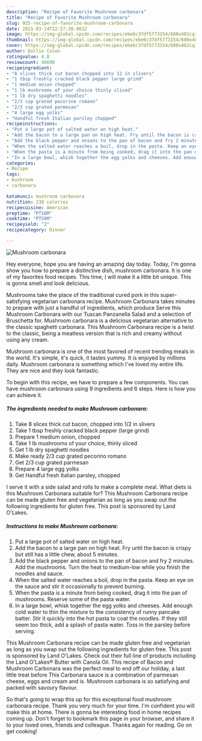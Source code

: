 ```yaml
---
description: "Recipe of Favorite Mushroom carbonara"
title: "Recipe of Favorite Mushroom carbonara"
slug: 925-recipe-of-favorite-mushroom-carbonara
date: 2021-03-14T22:57:20.061Z
image: https://img-global.cpcdn.com/recipes/ebe6c37df5773154/680x482cq70/mushroom-carbonara-recipe-main-photo.jpg
thumbnail: https://img-global.cpcdn.com/recipes/ebe6c37df5773154/680x482cq70/mushroom-carbonara-recipe-main-photo.jpg
cover: https://img-global.cpcdn.com/recipes/ebe6c37df5773154/680x482cq70/mushroom-carbonara-recipe-main-photo.jpg
author: Dollie Colon
ratingvalue: 4.8
reviewcount: 46690
recipeingredient:
- "8 slices thick cut bacon chopped into 12 in slivers"
- "1 tbsp freshly cracked black pepper large grind"
- "1 medium onion chopped"
- "1 lb mushrooms of your choice thinly sliced"
- "1 lb dry spaghetti noodles"
- "2/3 cup grated pecorino romano"
- "2/3 cup grated parmesan"
- "4 large egg yolks"
- "Handful fresh Italian parsley chopped"
recipeinstructions:
- "Put a large pot of salted water on high heat."
- "Add the bacon to a large pan on high heat. Fry until the bacon is crispy but still has a little chew, about 5 minutes."
- "Add the black pepper and onions to the pan of bacon and fry 2 minutes. Add the mushrooms. Turn the heat to medium-low while you finish the noodles and sauce."
- "When the salted water reaches a boil, drop in the pasta. Keep an eye on the sauce and stir it occasionally to prevent burning."
- "When the pasta is a minute from being cooked, drag it into the pan of mushrooms. Reserve some of the pasta water."
- "In a large bowl, whisk together the egg yolks and cheeses. Add enough cold water to thin the mixture to the consistency of runny pancake batter. Stir it quickly into the hot pasta to coat the noodles. If they still seem too thick, add a splash of pasta water. Toss in the parsley before serving."
categories:
- Recipe
tags:
- mushroom
- carbonara

katakunci: mushroom carbonara 
nutrition: 238 calories
recipecuisine: American
preptime: "PT16M"
cooktime: "PT58M"
recipeyield: "2"
recipecategory: Dinner

---
```



![Mushroom carbonara](https://img-global.cpcdn.com/recipes/ebe6c37df5773154/680x482cq70/mushroom-carbonara-recipe-main-photo.jpg)

Hey everyone, hope you are having an amazing day today. Today, I'm gonna show you how to prepare a distinctive dish, mushroom carbonara. It is one of my favorites food recipes. This time, I will make it a little bit unique. This is gonna smell and look delicious.

Mushrooms take the place of the traditional cured pork in this super-satisfying vegetarian carbonara recipe. Mushroom Carbonara takes minutes to prepare with just a handful of ingredients, which produce Serve this Mushroom Carbonara with our Tuscan Panzanella Salad and a selection of Bruschetta for. Mushroom carbonara is a delicious vegetarian alternative to the classic spaghetti carbonara. This Mushroom Carbonara recipe is a twist to the classic, being a meatless version that is rich and creamy without using any cream.

Mushroom carbonara is one of the most favored of recent trending meals in the world. It's simple, it's quick, it tastes yummy. It is enjoyed by millions daily. Mushroom carbonara is something which I've loved my entire life. They are nice and they look fantastic.


To begin with this recipe, we have to prepare a few components. You can have mushroom carbonara using 9 ingredients and 6 steps. Here is how you can achieve it.

<!--inarticleads1-->

##### The ingredients needed to make Mushroom carbonara:

1. Take 8 slices thick cut bacon, chopped into 1/2 in slivers
1. Take 1 tbsp freshly cracked black pepper (large grind)
1. Prepare 1 medium onion, chopped
1. Take 1 lb mushrooms of your choice, thinly sliced
1. Get 1 lb dry spaghetti noodles
1. Make ready 2/3 cup grated pecorino romano
1. Get 2/3 cup grated parmesan
1. Prepare 4 large egg yolks
1. Get Handful fresh Italian parsley, chopped


I serve it with a side salad and rolls to make a complete meal. What diets is this Mushroom Carbonara suitable for? This Mushroom Carbonara recipe can be made gluten free and vegetarian as long as you swap out the following ingredients for gluten free. This post is sponsored by Land O&#39;Lakes. 

<!--inarticleads2-->

##### Instructions to make Mushroom carbonara:

1. Put a large pot of salted water on high heat.
1. Add the bacon to a large pan on high heat. Fry until the bacon is crispy but still has a little chew, about 5 minutes.
1. Add the black pepper and onions to the pan of bacon and fry 2 minutes. Add the mushrooms. Turn the heat to medium-low while you finish the noodles and sauce.
1. When the salted water reaches a boil, drop in the pasta. Keep an eye on the sauce and stir it occasionally to prevent burning.
1. When the pasta is a minute from being cooked, drag it into the pan of mushrooms. Reserve some of the pasta water.
1. In a large bowl, whisk together the egg yolks and cheeses. Add enough cold water to thin the mixture to the consistency of runny pancake batter. Stir it quickly into the hot pasta to coat the noodles. If they still seem too thick, add a splash of pasta water. Toss in the parsley before serving.


This Mushroom Carbonara recipe can be made gluten free and vegetarian as long as you swap out the following ingredients for gluten free. This post is sponsored by Land O&#39;Lakes. Check out their full line of products including the Land O&#39;Lakes® Butter with Canola Oil. This recipe of Bacon and Mushroom Carbonara was the perfect meal to end off our holiday, a last little treat before This Carbonara sauce is a combination of parmesan cheese, eggs and cream and is. Mushroom carbonara is so satisfying and packed with savoury flavour. 

So that's going to wrap this up for this exceptional food mushroom carbonara recipe. Thank you very much for your time. I'm confident you will make this at home. There is gonna be interesting food in home recipes coming up. Don't forget to bookmark this page in your browser, and share it to your loved ones, friends and colleague. Thanks again for reading. Go on get cooking!

